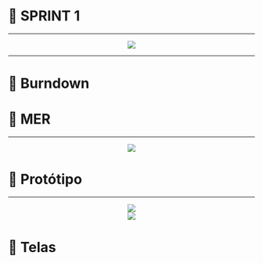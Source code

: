 # 🔹 SPRINT 1
<hr>
<center><img src= "https://cdn.discordapp.com/attachments/811312529740922880/889321568184971294/SPRINT_1.png"></center>
<hr>

# 🔹 Burndown

# 🔹 MER
<hr>
<center><img src="https://cdn.discordapp.com/attachments/811312529740922880/889322212237144114/MER_SPRINT_1.jpg"></center>

# 🔹 Protótipo
<hr>
<center><img src="https://cdn.discordapp.com/attachments/811312529740922880/889322554496528434/unknown.png"></center>
<center><img src="https://cdn.discordapp.com/attachments/811312529740922880/889322700777082950/unknown.png"></center>

# 🔹 Telas
